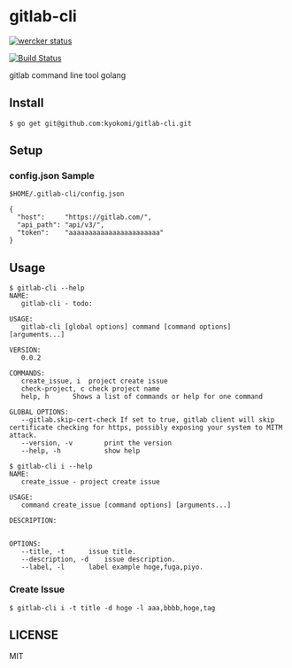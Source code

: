gitlab-cli
==========

[![wercker status](https://app.wercker.com/status/1530d18d0767226843232e2d62435a10/s "wercker status")](https://app.wercker.com/project/bykey/1530d18d0767226843232e2d62435a10)

[![Build Status](https://travis-ci.org/kyokomi/gitlab-cli.svg?branch=v0.0.2.5)](https://travis-ci.org/kyokomi/gitlab-cli)

gitlab command line tool golang

## Install ##

```
$ go get git@github.com:kyokomi/gitlab-cli.git
```

## Setup ##

### config.json Sample

`$HOME/.gitlab-cli/config.json`

```
{
  "host":     "https://gitlab.com/",
  "api_path": "api/v3/",
  "token":    "aaaaaaaaaaaaaaaaaaaaaaa"
}
```

## Usage ##

```
$ gitlab-cli --help
NAME:
   gitlab-cli - todo:

USAGE:
   gitlab-cli [global options] command [command options] [arguments...]

VERSION:
   0.0.2

COMMANDS:
   create_issue, i  project create issue
   check-project, c check project name
   help, h      Shows a list of commands or help for one command

GLOBAL OPTIONS:
   --gitlab.skip-cert-check If set to true, gitlab client will skip certificate checking for https, possibly exposing your system to MITM attack.
   --version, -v        print the version
   --help, -h           show help

$ gitlab-cli i --help
NAME:
   create_issue - project create issue

USAGE:
   command create_issue [command options] [arguments...]

DESCRIPTION:


OPTIONS:
   --title, -t      issue title.
   --description, -d    issue description.
   --label, -l      label example hoge,fuga,piyo.
```

### Create Issue

```
$ gitlab-cli i -t title -d hoge -l aaa,bbbb,hoge,tag
```

## LICENSE

MIT

